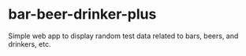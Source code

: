 # bar-beer-drinker-plus

Simple web app to display random test data related to bars, beers, and drinkers, etc.
